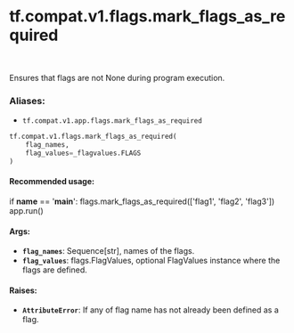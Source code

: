<div itemscope itemtype="http://developers.google.com/ReferenceObject">
<meta itemprop="name" content="tf.compat.v1.flags.mark_flags_as_required" />
<meta itemprop="path" content="Stable" />
</div>

# tf.compat.v1.flags.mark_flags_as_required

<!-- Insert buttons -->

<table class="tfo-notebook-buttons tfo-api" align="left">
</table>



<!-- Start diff -->
Ensures that flags are not None during program execution.

### Aliases:

* `tf.compat.v1.app.flags.mark_flags_as_required`


``` python
tf.compat.v1.flags.mark_flags_as_required(
    flag_names,
    flag_values=_flagvalues.FLAGS
)
```



<!-- Placeholder for "Used in" -->


#### Recommended usage:


if __name__ == '__main__':
  flags.mark_flags_as_required(['flag1', 'flag2', 'flag3'])
  app.run()



#### Args:


* <b>`flag_names`</b>: Sequence[str], names of the flags.
* <b>`flag_values`</b>: flags.FlagValues, optional FlagValues instance where the flags
    are defined.

#### Raises:


* <b>`AttributeError`</b>: If any of flag name has not already been defined as a flag.